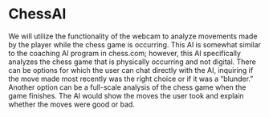 # ChessAI
We will utilize the functionality of the webcam to analyze movements made by the player while the chess game is occurring. This AI is somewhat similar to the coaching AI program in chess.com; however, this AI specifically analyzes the chess game that is physically occurring and not digital. There can be options for which the user can chat directly with the AI, inquiring if the move made most recently was the right choice or if it was a “blunder.” Another option can be a full-scale analysis of the chess game when the game finishes. The AI would show the moves the user took and explain whether the moves were good or bad.
